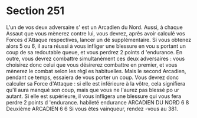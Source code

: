 # Section 251

L'un de vos deux adversaire s' est un Arcadien du Nord. Aussi, à
chaque Assaut que vous mènerez contre lui, vous devrez, après
avoir calculé vos Forces d'Attaque respectives, lancer un dé
supplémentaire. Si vous obtenez alors 5 ou 6, il aura réussi à
vous infliger une blessure en vou s portant un coup de sa
redoutable queue, et vous perdrez 2 points d 'endurance.  En
outre, vous devrez combattre simultanément ces deux
adversaires : vous choisirez donc celui que vous désirerez
combattre en premier, et vous mènerez le combat selon les règl es
habituelles. Mais le second Arcadien, pendant ce temps, essaiera
de vous porter un coup. Vous devrez donc calculer sa Force
d'Attaque : si elle est inférieure à la vôtre, cela signifiera qu'il
aura manqué son coup, mais que vous ne l'aurez pas blessé po ur
autant. Si elle est supérieure, il vous infligera une blessure qui
vous fera perdre 2 points d 'endurance.
habileté endurance
ARCADIEN  DU NORD    6   8
Deuxième  ARCADIEN   6   6
Si vous êtes vainqueur, rendez -vous au 381.